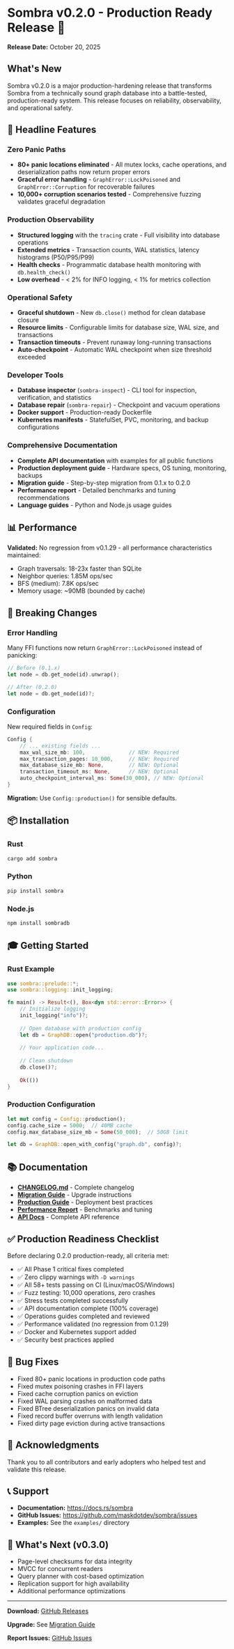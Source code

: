 # Sombra v0.2.0 - Production Ready Release 🚀

**Release Date:** October 20, 2025

## What's New

Sombra v0.2.0 is a major production-hardening release that transforms Sombra from a technically sound graph database into a battle-tested, production-ready system. This release focuses on reliability, observability, and operational safety.

## 🎯 Headline Features

### Zero Panic Paths
- **80+ panic locations eliminated** - All mutex locks, cache operations, and deserialization paths now return proper errors
- **Graceful error handling** - `GraphError::LockPoisoned` and `GraphError::Corruption` for recoverable failures
- **10,000+ corruption scenarios tested** - Comprehensive fuzzing validates graceful degradation

### Production Observability
- **Structured logging** with the `tracing` crate - Full visibility into database operations
- **Extended metrics** - Transaction counts, WAL statistics, latency histograms (P50/P95/P99)
- **Health checks** - Programmatic database health monitoring with `db.health_check()`
- **Low overhead** - < 2% for INFO logging, < 1% for metrics collection

### Operational Safety
- **Graceful shutdown** - New `db.close()` method for clean database closure
- **Resource limits** - Configurable limits for database size, WAL size, and transactions
- **Transaction timeouts** - Prevent runaway long-running transactions
- **Auto-checkpoint** - Automatic WAL checkpoint when size threshold exceeded

### Developer Tools
- **Database inspector** (`sombra-inspect`) - CLI tool for inspection, verification, and statistics
- **Database repair** (`sombra-repair`) - Checkpoint and vacuum operations
- **Docker support** - Production-ready Dockerfile
- **Kubernetes manifests** - StatefulSet, PVC, monitoring, and backup configurations

### Comprehensive Documentation
- **Complete API documentation** with examples for all public functions
- **Production deployment guide** - Hardware specs, OS tuning, monitoring, backups
- **Migration guide** - Step-by-step migration from 0.1.x to 0.2.0
- **Performance report** - Detailed benchmarks and tuning recommendations
- **Language guides** - Python and Node.js usage guides

## 📊 Performance

**Validated:** No regression from v0.1.29 - all performance characteristics maintained:
- Graph traversals: 18-23x faster than SQLite
- Neighbor queries: 1.85M ops/sec
- BFS (medium): 7.8K ops/sec
- Memory usage: ~90MB (bounded by cache)

## 🔧 Breaking Changes

### Error Handling
Many FFI functions now return `GraphError::LockPoisoned` instead of panicking:

```rust
// Before (0.1.x)
let node = db.get_node(id).unwrap();

// After (0.2.0)
let node = db.get_node(id)?;
```

### Configuration
New required fields in `Config`:

```rust
Config {
    // ... existing fields ...
    max_wal_size_mb: 100,              // NEW: Required
    max_transaction_pages: 10_000,     // NEW: Required
    max_database_size_mb: None,        // NEW: Optional
    transaction_timeout_ms: None,      // NEW: Optional
    auto_checkpoint_interval_ms: Some(30_000), // NEW: Optional
}
```

**Migration:** Use `Config::production()` for sensible defaults.

## 📦 Installation

### Rust
```bash
cargo add sombra
```

### Python
```bash
pip install sombra
```

### Node.js
```bash
npm install sombradb
```

## 🎓 Getting Started

### Rust Example

```rust
use sombra::prelude::*;
use sombra::logging::init_logging;

fn main() -> Result<(), Box<dyn std::error::Error>> {
    // Initialize logging
    init_logging("info")?;
    
    // Open database with production config
    let db = GraphDB::open("production.db")?;
    
    // Your application code...
    
    // Clean shutdown
    db.close()?;
    
    Ok(())
}
```

### Production Configuration

```rust
let mut config = Config::production();
config.cache_size = 5000;  // 40MB cache
config.max_database_size_mb = Some(50_000);  // 50GB limit

let db = GraphDB::open_with_config("graph.db", config)?;
```

## 📚 Documentation

- **[CHANGELOG.md](CHANGELOG.md)** - Complete changelog
- **[Migration Guide](docs/migration-0.1-to-0.2.md)** - Upgrade instructions
- **[Production Guide](docs/production.md)** - Deployment best practices
- **[Performance Report](docs/performance.md)** - Benchmarks and tuning
- **[API Docs](https://docs.rs/sombra)** - Complete API reference

## ✅ Production Readiness Checklist

Before declaring 0.2.0 production-ready, all criteria met:

- ✅ All Phase 1 critical fixes completed
- ✅ Zero clippy warnings with `-D warnings`
- ✅ All 58+ tests passing on CI (Linux/macOS/Windows)
- ✅ Fuzz testing: 10,000 operations, zero crashes
- ✅ Stress tests completed successfully
- ✅ API documentation complete (100% coverage)
- ✅ Operations guides completed and reviewed
- ✅ Performance validated (no regression from 0.1.29)
- ✅ Docker and Kubernetes support added
- ✅ Security best practices applied

## 🐛 Bug Fixes

- Fixed 80+ panic locations in production code paths
- Fixed mutex poisoning crashes in FFI layers
- Fixed cache corruption panics on eviction
- Fixed WAL parsing crashes on malformed data
- Fixed BTree deserialization panics on invalid data
- Fixed record buffer overruns with length validation
- Fixed dirty page eviction during active transactions

## 🙏 Acknowledgments

Thank you to all contributors and early adopters who helped test and validate this release.

## 📞 Support

- **Documentation:** https://docs.rs/sombra
- **GitHub Issues:** https://github.com/maskdotdev/sombra/issues
- **Examples:** See the `examples/` directory

## 🔮 What's Next (v0.3.0)

- Page-level checksums for data integrity
- MVCC for concurrent readers
- Query planner with cost-based optimization
- Replication support for high availability
- Additional performance optimizations

---

**Download:** [GitHub Releases](https://github.com/maskdotdev/sombra/releases/tag/v0.2.0)

**Upgrade:** See [Migration Guide](docs/migration-0.1-to-0.2.md)

**Report Issues:** [GitHub Issues](https://github.com/maskdotdev/sombra/issues)

